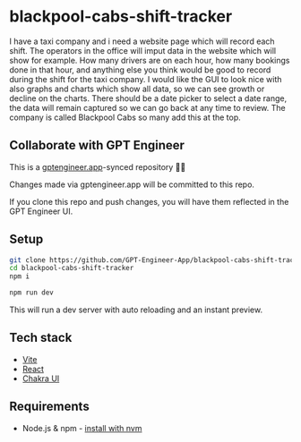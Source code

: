 # blackpool-cabs-shift-tracker

I have a taxi company and i need a website page which will record each shift. The operators in the office will imput data in the website which will show for example. How many drivers are on each hour, how many bookings done in that hour, and anything else you think would be good to record during the shift for the taxi company. I would like the GUI to look nice with also graphs and charts which show all data, so we can see growth or decline on the charts. There should be a date picker to select a date range, the data will remain captured so we can go back at any time to review. The company is called Blackpool Cabs so many add this at the top.

## Collaborate with GPT Engineer

This is a [gptengineer.app](https://gptengineer.app)-synced repository 🌟🤖

Changes made via gptengineer.app will be committed to this repo.

If you clone this repo and push changes, you will have them reflected in the GPT Engineer UI.

## Setup

```sh
git clone https://github.com/GPT-Engineer-App/blackpool-cabs-shift-tracker.git
cd blackpool-cabs-shift-tracker
npm i
```

```sh
npm run dev
```

This will run a dev server with auto reloading and an instant preview.

## Tech stack

- [Vite](https://vitejs.dev/)
- [React](https://react.dev/)
- [Chakra UI](https://chakra-ui.com/)

## Requirements

- Node.js & npm - [install with nvm](https://github.com/nvm-sh/nvm#installing-and-updating)
